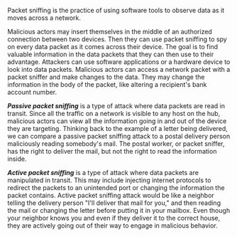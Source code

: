 
Packet sniffing is the practice of using software tools to observe data as it moves across a network.

Malicious actors may insert themselves in the middle of an authorized connection between two devices. Then they can use packet sniffing to spy on every data packet as it comes across their device. The goal is to find valuable information in the data packets that they can then use to their advantage. Attackers can use software applications or a hardware device to look into data packets. Malicious actors can access a network packet with a packet sniffer and make changes to the data. They may change the information in the body of the packet, like altering a recipient's bank account number.

***Passive packet sniffing*** is a type of attack where data packets are read in transit. Since all the traffic on a network is visible to any host on the hub, malicious actors can view all the information going in and out of the device they are targeting. Thinking back to the example of a letter being delivered, we can compare a passive packet sniffing attack to a postal delivery person maliciously reading somebody's mail. The postal worker, or packet sniffer, has the right to deliver the mail, but not the right to read the information inside. 

***Active packet sniffing*** is a type of attack where data packets are manipulated in transit. This may include injecting internet protocols to redirect the packets to an unintended port or changing the information the packet contains. Active packet sniffing attack would be like a neighbor telling the delivery person "I'll deliver that mail for you," and then reading the mail or changing the letter before putting it in your mailbox. Even though your neighbor knows you and even if they deliver it to the correct house, they are actively going out of their way to engage in malicious behavior.